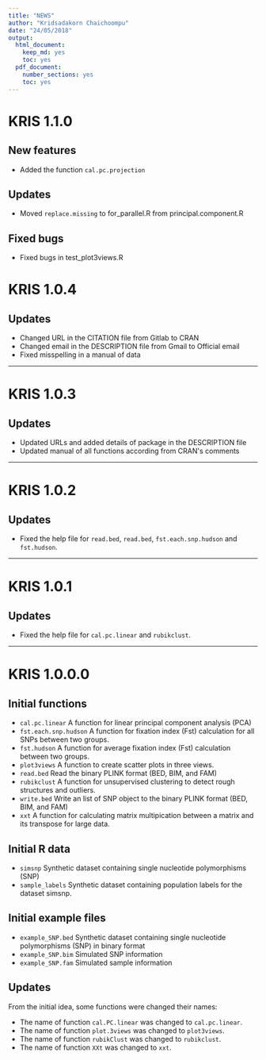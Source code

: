 ```yaml
---
title: "NEWS"
author: "Kridsadakorn Chaichoompu"
date: "24/05/2018"
output:
  html_document:
    keep_md: yes
    toc: yes
  pdf_document: 
    number_sections: yes
    toc: yes
---
```



# KRIS 1.1.0

## New features

* Added the function ```cal.pc.projection``` 

## Updates

* Moved ```replace.missing``` to for_parallel.R from principal.component.R

## Fixed bugs

* Fixed bugs in test_plot3views.R

# KRIS 1.0.4

## Updates

* Changed URL in the CITATION file from Gitlab to CRAN
* Changed email in the DESCRIPTION file from Gmail to Official email
* Fixed misspelling in a manual of data

---

# KRIS 1.0.3

## Updates

* Updated URLs and added details of package in the DESCRIPTION file
* Updated manual of all functions according from CRAN's comments

---

# KRIS 1.0.2

## Updates

* Fixed the help file for ```read.bed```, ```read.bed```, ```fst.each.snp.hudson``` and  ```fst.hudson```.

---

# KRIS 1.0.1

## Updates

* Fixed the help file for ```cal.pc.linear``` and  ```rubikclust```.

---

# KRIS 1.0.0.0

## Initial functions

* ```cal.pc.linear``` A function for linear principal component analysis (PCA)
* ```fst.each.snp.hudson``` A function for fixation index (Fst) calculation for 
all SNPs between two groups.
* ```fst.hudson``` A function for average fixation index (Fst) calculation 
between two groups.
* ```plot3views``` A function to create scatter plots in three views.
* ```read.bed``` Read the binary PLINK format (BED, BIM, and FAM)
* ```rubikclust``` A function for unsupervised clustering to detect rough 
structures and outliers.
* ```write.bed``` Write an list of SNP object to the binary PLINK format (BED, 
BIM, and FAM)
* ```xxt``` A function for calculating matrix multipication between a matrix and 
its transpose for large data.

## Initial R data 

* ```simsnp``` Synthetic dataset containing single nucleotide polymorphisms 
(SNP)
* ```sample_labels``` Synthetic dataset containing population labels for the 
dataset simsnp.

## Initial example files

* ```example_SNP.bed``` Synthetic dataset containing single nucleotide polymorphisms 
(SNP) in binary format
* ```example_SNP.bim``` Simulated SNP information
* ```example_SNP.fam``` Simulated sample information

## Updates

From the initial idea, some functions were changed their names:

* The name of function ```cal.PC.linear``` was changed to ```cal.pc.linear```.
* The name of function ```plot.3views``` was changed to ```plot3views```.
* The name of function ```rubikClust``` was changed to ```rubikclust```.
* The name of function ```XXt``` was changed to ```xxt```.
